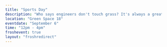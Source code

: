 ```yaml
---
title: "Sports Day"
description: "Who says engineers don't touch grass? It's always a great idea to get up and take a study break. Come out with us and get active!"
location: "Green Space 18"
eventdate: "September 6"
time: "12pm - 4pm"
froshevent: true
layout: "froshredirect"
---
```

